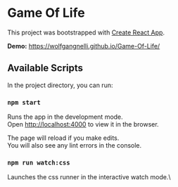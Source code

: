 # Game Of Life

This project was bootstrapped with [Create React App](https://github.com/facebook/create-react-app).

**Demo:** https://wolfgangnelli.github.io/Game-Of-Life/

## Available Scripts

In the project directory, you can run:

### `npm start`

Runs the app in the development mode.\
Open [http://localhost:4000](http://localhost:3000) to view it in the browser.

The page will reload if you make edits.\
You will also see any lint errors in the console.

### `npm run watch:css`

Launches the css runner in the interactive watch mode.\
